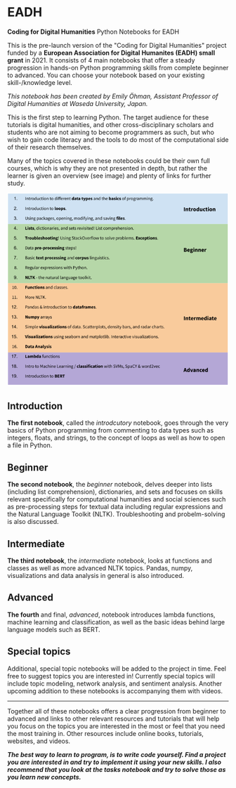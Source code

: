 # EADH
**Coding for Digital Humanities**
Python Notebooks for EADH

This is the pre-launch version of the "Coding for Digital Humanities" project funded by a **European Association for Digital Humanites (EADH) small grant** in 2021. It consists of 4 main notebooks that offer a steady progression in hands-on Python programming skills from complete beginner to advanced. You can choose your notebook based on your existing skill-/knowledge level.

*This notebook has been created by Emily Öhman, Assistant Professor of Digital Humanities at Waseda University, Japan.*

This is the first step to learning Python. The target audience for these tutorials is digital humanities, and other cross-disciplinary scholars and students who are not aiming to become programmers as such, but who wish to gain code literacy and the tools to do most of the computational side of their research themselves.

Many of the topics covered in these notebooks could be their own full courses, which is why they are not presented in depth, but rather the learner is given an overview (see image) and plenty of links for further study.

![image](data/EADH_content_overview.png)


## Introduction
**The first notebook**, called the *introdcutory* notebook, goes through the very basics of Python programming from commenting to data types such as integers, floats, and strings, to the concept of loops as well as how to open a file in Python.
## Beginner
**The second notebook**, the *beginner* notebook, delves deeper into lists (including list comprehension), dictionaries, and sets and focuses on skills relevant specifically for computational humanities and social sciences such as pre-processing steps for textual data including regular expressions and the Natural Language Toolkit (NLTK). Troubleshooting and probelm-solving is also discussed.

## Intermediate
**The third notebook**, the *intermediate* notebook, looks at functions and classes as well as more advanced NLTK topics. Pandas, numpy, visualizations and data analysis in general is also introduced.

## Advanced
**The fourth** and final, *advanced*, notebook introduces lambda functions, machine learning and classification, as well as the basic ideas behind large language models such as BERT.

## Special topics
Additional, special topic notebooks will be added to the project in time. Feel free to suggest topics you are interested in! Currently special topics will include topic modeling, network analysis, and sentiment analysis.
Another upcoming addition to these notebooks is accompanying them with videos. 

---

Together all of these notebooks offers a clear progression from beginner to advanced and links to other relevant resources and tutorials that will help you focus on the topics you are interested in the most or feel that you need the most training in. Other resources include online books, tutorials, websites, and videos.


***The best way to learn to program, is to write code yourself. Find a project you are interested in and try to implement it using your new skills.
I also recommend that you look at the tasks notebook and try to solve those as you learn new concepts.***
